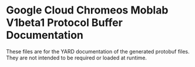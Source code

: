 # Google Cloud Chromeos Moblab V1beta1 Protocol Buffer Documentation

These files are for the YARD documentation of the generated protobuf files.
They are not intended to be required or loaded at runtime.

